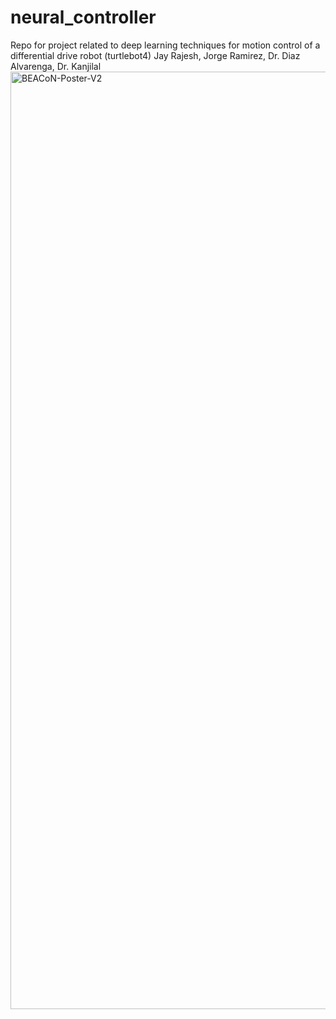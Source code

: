 # neural_controller
Repo for project related to deep learning techniques for motion control of a differential drive robot (turtlebot4)
Jay Rajesh, Jorge Ramirez, Dr. Diaz Alvarenga, Dr. Kanjilal
<img width="2000" height="1500" alt="BEACoN-Poster-V2" src="https://github.com/user-attachments/assets/b4cc86a9-4399-46d0-a22d-f4d81e70f57a" />

